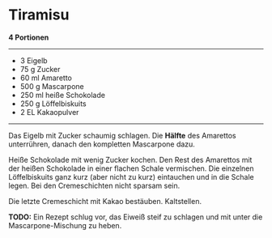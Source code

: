 # Tiramisu

**4 Portionen**

---

- 3 Eigelb
- 75 g Zucker
- 60 ml Amaretto
- 500 g Mascarpone
- 250 ml heiße Schokolade
- 250 g Löffelbiskuits
- 2 EL Kakaopulver

---

Das Eigelb mit Zucker schaumig schlagen. Die **Hälfte** des Amarettos unterrühren, danach den kompletten Mascarpone
dazu.

Heiße Schokolade mit wenig Zucker kochen. Den Rest des Amarettos mit der heißen Schokolade in einer flachen Schale
vermischen. Die einzelnen Löffelbiskuits ganz kurz (aber nicht zu kurz) eintauchen und in die Schale legen.
Bei den Cremeschichten nicht sparsam sein.

Die letzte Cremeschicht mit Kakao bestäuben. Kaltstellen.

**TODO:** Ein Rezept schlug vor, das Eiweiß steif zu schlagen und mit unter die Mascarpone-Mischung zu heben.
